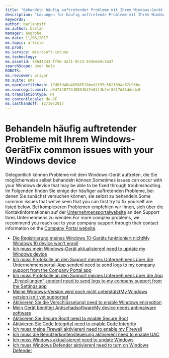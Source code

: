 ```yaml
---
title: "Behandeln häufig auftretender Probleme mit Ihrem Windows-Gerät | Microsoft-Dokumentation"
description: "Lösungen für häufig auftretende Probleme mit Ihrem Windows-Gerät."
keywords: 
author: barlanmsft
ms.author: barlan
manager: angrobe
ms.date: 11/06/2017
ms.topic: article
ms.prod: 
ms.service: microsoft-intune
ms.technology: 
ms.assetid: 48644443-ff50-4af1-9c23-443e6e5c3b47
searchScope: User help
ROBOTS: 
ms.reviewer: priyar
ms.suite: ems
ms.openlocfilehash: 17d8fd46e46586510bed2f95c502f89ae67c95be
ms.sourcegitcommit: a9d734877340894637e03f4b4ef83f7d01ddedc8
ms.translationtype: HT
ms.contentlocale: de-DE
ms.lasthandoff: 12/19/2017
---
```

# <a name="fix-common-issues-with-your-windows-device"></a><span data-ttu-id="4eeef-103">Behandeln häufig auftretender Probleme mit Ihrem Windows-Gerät</span><span class="sxs-lookup"><span data-stu-id="4eeef-103">Fix common issues with your Windows device</span></span>

<span data-ttu-id="4eeef-104">Gelegentlich können Probleme mit dem Windows-Gerät auftreten, die Sie möglicherweise selbst behandeln können.</span><span class="sxs-lookup"><span data-stu-id="4eeef-104">Sometimes issues can occur with your Windows device that may be able to be fixed through troubleshooting.</span></span> <span data-ttu-id="4eeef-105">Im Folgenden finden Sie einige der häufiger auftretenden Probleme, bei denen Sie zunächst versuchen können, sie selbst zu behandeln.</span><span class="sxs-lookup"><span data-stu-id="4eeef-105">Some common issues that we've seen that you can first try to fix yourself are listed below.</span></span> <span data-ttu-id="4eeef-106">Bei komplexeren Problemen empfehlen wir Ihnen, sich über die Kontaktinformationen auf der [Unternehmensportalwebsite](https://portal.manage.microsoft.com#HelpDeskDialog) an den Support Ihres Unternehmens zu wenden.</span><span class="sxs-lookup"><span data-stu-id="4eeef-106">For more complex problems, we recommend you reach out to your company support through their contact information on the [Company Portal website](https://portal.manage.microsoft.com#HelpDeskDialog).</span></span>

- [<span data-ttu-id="4eeef-107">Die Registrierung meines Windows 10-Geräts funktioniert nicht</span><span class="sxs-lookup"><span data-stu-id="4eeef-107">My Windows 10 device won't enroll</span></span>](troubleshoot-your-windows-10-device-windows.md)
- [<span data-ttu-id="4eeef-108">Ich muss mein Windows-Gerät aktualisieren</span><span class="sxs-lookup"><span data-stu-id="4eeef-108">I need to update my Windows device</span></span>](you-need-to-update-your-windows-device.md)
- [<span data-ttu-id="4eeef-109">Ich muss Protokolle an den Support meines Unternehmens über die Unternehmensportal-App senden</span><span class="sxs-lookup"><span data-stu-id="4eeef-109">I need to send logs to my company support from the Company Portal app</span></span>](send-logs-to-your-it-admin-cp-windows.md)
- [<span data-ttu-id="4eeef-110">Ich muss Protokolle an den Support meines Unternehmens über die App „Einstellungen“ senden</span><span class="sxs-lookup"><span data-stu-id="4eeef-110">I need to send logs to my company support from the Settings app</span></span>](send-logs-to-your-it-admin-settings-windows.md)
- [<span data-ttu-id="4eeef-111">Meine Windows-Version wird noch nicht unterstützt</span><span class="sxs-lookup"><span data-stu-id="4eeef-111">My Windows version isn't yet supported</span></span>](your-windows-version-isnt-yet-supported.md)
- [<span data-ttu-id="4eeef-112">Aktivieren Sie die Verschlüsselung</span><span class="sxs-lookup"><span data-stu-id="4eeef-112">I need to enable Windows encryption</span></span>](you-need-to-enable-windows-encryption.md)
- [<span data-ttu-id="4eeef-113">Mein Gerät benötigt Antischadsoftware</span><span class="sxs-lookup"><span data-stu-id="4eeef-113">My device needs antimalware software</span></span>](your-device-needs-antimalware-software.md)
- [<span data-ttu-id="4eeef-114">Aktivieren Sie Secure Boot</span><span class="sxs-lookup"><span data-stu-id="4eeef-114">I need to enable Secure Boot</span></span>](you-need-to-enable-secure-boot-windows.md)
- [<span data-ttu-id="4eeef-115">Aktivieren Sie Code Integrity</span><span class="sxs-lookup"><span data-stu-id="4eeef-115">I need to enable Code Integrity</span></span>](you-need-to-enable-code-integrity.md)
- [<span data-ttu-id="4eeef-116">Ich muss meine Firewall aktivieren</span><span class="sxs-lookup"><span data-stu-id="4eeef-116">I need to enable my Firewall</span></span>](you-need-to-enable-defender-firewall-windows.md)
- [<span data-ttu-id="4eeef-117">Ich muss die Benutzerkontensteuerung aktivieren</span><span class="sxs-lookup"><span data-stu-id="4eeef-117">I need to enable UAC</span></span>](you-need-to-enable-uac-windows.md)
- [<span data-ttu-id="4eeef-118">Ich muss Windows aktualisieren</span><span class="sxs-lookup"><span data-stu-id="4eeef-118">I need to update Windows</span></span>](you-need-to-update-os-build-version-windows.md)
- [<span data-ttu-id="4eeef-119">Ich muss Windows Defender aktivieren</span><span class="sxs-lookup"><span data-stu-id="4eeef-119">I need to turn on Windows Defender</span></span>](turn-on-defender-windows.md)
